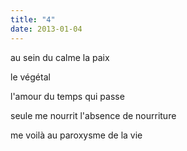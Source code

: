 ```yaml
---
title: "4"
date: 2013-01-04
---
```


au sein du calme
la paix

le végétal

l'amour du temps qui passe

seule me nourrit
l'absence de nourriture

me voilà au paroxysme
de la vie
